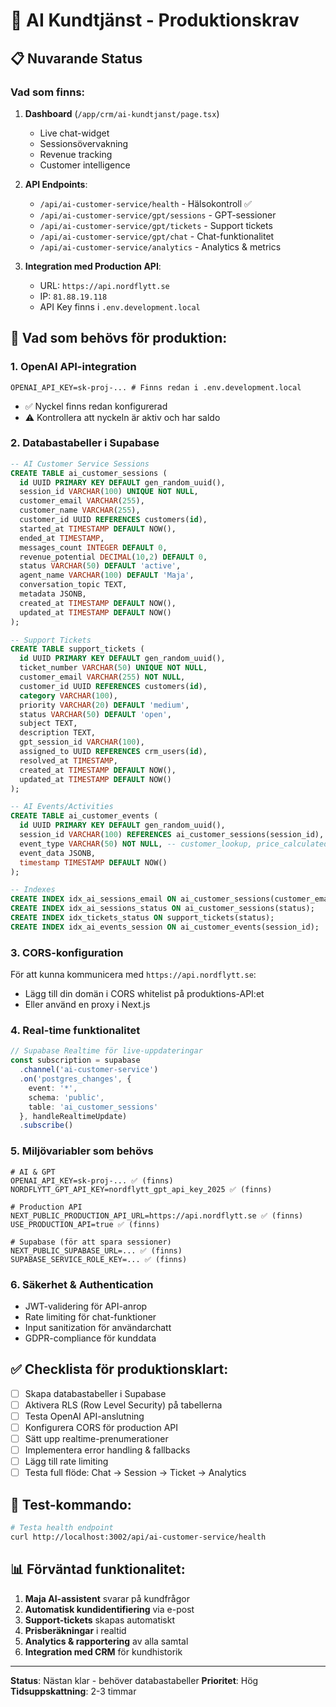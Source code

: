 # 🤖 AI Kundtjänst - Produktionskrav

## 📋 Nuvarande Status

### Vad som finns:
1. **Dashboard** (`/app/crm/ai-kundtjanst/page.tsx`)
   - Live chat-widget
   - Sessionsövervakning
   - Revenue tracking
   - Customer intelligence

2. **API Endpoints**:
   - `/api/ai-customer-service/health` - Hälsokontroll ✅
   - `/api/ai-customer-service/gpt/sessions` - GPT-sessioner
   - `/api/ai-customer-service/gpt/tickets` - Support tickets
   - `/api/ai-customer-service/gpt/chat` - Chat-funktionalitet
   - `/api/ai-customer-service/analytics` - Analytics & metrics

3. **Integration med Production API**:
   - URL: `https://api.nordflytt.se`
   - IP: `81.88.19.118`
   - API Key finns i `.env.development.local`

## 🚀 Vad som behövs för produktion:

### 1. **OpenAI API-integration**
```env
OPENAI_API_KEY=sk-proj-... # Finns redan i .env.development.local
```
- ✅ Nyckel finns redan konfigurerad
- ⚠️ Kontrollera att nyckeln är aktiv och har saldo

### 2. **Databastabeller i Supabase**
```sql
-- AI Customer Service Sessions
CREATE TABLE ai_customer_sessions (
  id UUID PRIMARY KEY DEFAULT gen_random_uuid(),
  session_id VARCHAR(100) UNIQUE NOT NULL,
  customer_email VARCHAR(255),
  customer_name VARCHAR(255),
  customer_id UUID REFERENCES customers(id),
  started_at TIMESTAMP DEFAULT NOW(),
  ended_at TIMESTAMP,
  messages_count INTEGER DEFAULT 0,
  revenue_potential DECIMAL(10,2) DEFAULT 0,
  status VARCHAR(50) DEFAULT 'active',
  agent_name VARCHAR(100) DEFAULT 'Maja',
  conversation_topic TEXT,
  metadata JSONB,
  created_at TIMESTAMP DEFAULT NOW(),
  updated_at TIMESTAMP DEFAULT NOW()
);

-- Support Tickets
CREATE TABLE support_tickets (
  id UUID PRIMARY KEY DEFAULT gen_random_uuid(),
  ticket_number VARCHAR(50) UNIQUE NOT NULL,
  customer_email VARCHAR(255) NOT NULL,
  customer_id UUID REFERENCES customers(id),
  category VARCHAR(100),
  priority VARCHAR(20) DEFAULT 'medium',
  status VARCHAR(50) DEFAULT 'open',
  subject TEXT,
  description TEXT,
  gpt_session_id VARCHAR(100),
  assigned_to UUID REFERENCES crm_users(id),
  resolved_at TIMESTAMP,
  created_at TIMESTAMP DEFAULT NOW(),
  updated_at TIMESTAMP DEFAULT NOW()
);

-- AI Events/Activities
CREATE TABLE ai_customer_events (
  id UUID PRIMARY KEY DEFAULT gen_random_uuid(),
  session_id VARCHAR(100) REFERENCES ai_customer_sessions(session_id),
  event_type VARCHAR(50) NOT NULL, -- customer_lookup, price_calculated, etc.
  event_data JSONB,
  timestamp TIMESTAMP DEFAULT NOW()
);

-- Indexes
CREATE INDEX idx_ai_sessions_email ON ai_customer_sessions(customer_email);
CREATE INDEX idx_ai_sessions_status ON ai_customer_sessions(status);
CREATE INDEX idx_tickets_status ON support_tickets(status);
CREATE INDEX idx_ai_events_session ON ai_customer_events(session_id);
```

### 3. **CORS-konfiguration**
För att kunna kommunicera med `https://api.nordflytt.se`:
- Lägg till din domän i CORS whitelist på produktions-API:et
- Eller använd en proxy i Next.js

### 4. **Real-time funktionalitet**
```typescript
// Supabase Realtime för live-uppdateringar
const subscription = supabase
  .channel('ai-customer-service')
  .on('postgres_changes', {
    event: '*',
    schema: 'public',
    table: 'ai_customer_sessions'
  }, handleRealtimeUpdate)
  .subscribe()
```

### 5. **Miljövariabler som behövs**
```env
# AI & GPT
OPENAI_API_KEY=sk-proj-... ✅ (finns)
NORDFLYTT_GPT_API_KEY=nordflytt_gpt_api_key_2025 ✅ (finns)

# Production API
NEXT_PUBLIC_PRODUCTION_API_URL=https://api.nordflytt.se ✅ (finns)
USE_PRODUCTION_API=true ✅ (finns)

# Supabase (för att spara sessioner)
NEXT_PUBLIC_SUPABASE_URL=... ✅ (finns)
SUPABASE_SERVICE_ROLE_KEY=... ✅ (finns)
```

### 6. **Säkerhet & Authentication**
- JWT-validering för API-anrop
- Rate limiting för chat-funktioner
- Input sanitization för användarchatt
- GDPR-compliance för kunddata

## ✅ Checklista för produktionsklart:

- [ ] Skapa databastabeller i Supabase
- [ ] Aktivera RLS (Row Level Security) på tabellerna
- [ ] Testa OpenAI API-anslutning
- [ ] Konfigurera CORS för production API
- [ ] Sätt upp realtime-prenumerationer
- [ ] Implementera error handling & fallbacks
- [ ] Lägg till rate limiting
- [ ] Testa full flöde: Chat → Session → Ticket → Analytics

## 🔧 Test-kommando:
```bash
# Testa health endpoint
curl http://localhost:3002/api/ai-customer-service/health
```

## 📊 Förväntad funktionalitet:
1. **Maja AI-assistent** svarar på kundfrågor
2. **Automatisk kundidentifiering** via e-post
3. **Support-tickets** skapas automatiskt
4. **Prisberäkningar** i realtid
5. **Analytics & rapportering** av alla samtal
6. **Integration med CRM** för kundhistorik

---
**Status**: Nästan klar - behöver databastabeller
**Prioritet**: Hög
**Tidsuppskattning**: 2-3 timmar